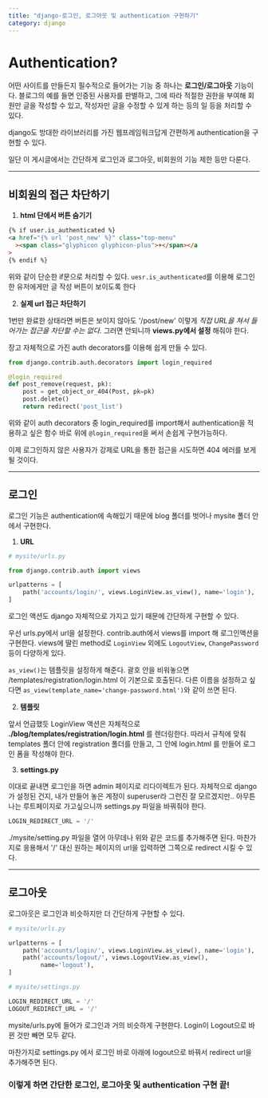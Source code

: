 ```yaml
---
title: "django-로그인, 로그아웃 및 authentication 구현하기"
category: django
---
```


# Authentication?

어떤 사이트를 만들든지 필수적으로 들어가는 기능 중 하나는 **로그인/로그아웃** 기능이다. 블로그의 예를 들면 인증된 사용자를 판별하고, 그에 따라 적절한 권한을 부여해 회원만 글을 작성할 수 있고, 작성자만 글을 수정할 수 있게 하는 등의 일 등을 처리할 수 있다.

django도 방대한 라이브러리를 가진 웹프레임워크답게 간편하게 authentication을 구현할 수 있다.

일단 이 게시글에서는 간단하게 로그인과 로그아웃, 비회원의 기능 제한 등만 다룬다.

---

## 비회원의 접근 차단하기

1. **html 단에서 버튼 숨기기**

```html
{% if user.is_authenticated %}
<a href="{% url 'post_new' %}" class="top-menu"
  ><span class="glyphicon glyphicon-plus">+</span></a
>
{% endif %}
```

위와 같이 단순한 if문으로 처리할 수 있다. `uesr.is_authenticated`를 이용해 로그인한 유저에게만 글 작성 버튼이 보이도록 한다

2. **실제 url 접근 차단하기**

1번만 완료한 상태라면 버튼은 보이지 않아도 '/post/new' 이렇게 _직접 URL을 쳐서 들어가는 접근을 차단할 수는 없다._ 그러면 안되니까 **views.py에서 설정** 해줘야 한다.

장고 자체적으로 가진 auth decorators를 이용해 쉽게 만들 수 있다.

```py
from django.contrib.auth.decorators import login_required

@login_required
def post_remove(request, pk):
    post = get_object_or_404(Post, pk=pk)
    post.delete()
    return redirect('post_list')
```

위와 같이 auth decorators 중 login_required를 import해서 authentication을 적용하고 싶은 함수 바로 위에 `@login_required`을 써서 손쉽게 구현가능하다.

이제 로그인하지 않은 사용자가 강제로 URL을 통한 접근을 시도하면 404 에러를 보게 될 것이다.

---

## 로그인

로그인 기능은 authentication에 속해있기 때문에 blog 폴더를 벗어나 mysite 폴더 안에서 구현한다.

1. **URL**

```py
# mysite/urls.py

from django.contrib.auth import views

urlpatterns = [
    path('accounts/login/', views.LoginView.as_view(), name='login'),
]
```

로그인 액션도 django 자체적으로 가지고 있기 때문에 간단하게 구현할 수 있다.

우선 urls.py에서 url을 설정한다. contrib.auth에서 views를 import 해 로그인액션을 구현한다. views에 딸린 method로 `LoginView` 외에도 `LogoutView`, `ChangePassword`등이 다양하게 있다.

`as_view()`는 템플릿을 설정하게 해준다. 괄호 안을 비워놓으면 /templates/registration/login.html 이 기본으로 호출된다. 다른 이름을 설정하고 싶다면 `as_view(template_name='change-password.html')`와 같이 쓰면 된다.

2. **템플릿**

앞서 언급했듯 LoginView 액션은 자체적으로 **./blog/templates/registration/login.html** 를 렌더링한다. 따라서 규칙에 맞춰 templates 폴더 안에 registration 폴더를 만들고, 그 안에 login.html 를 만들어 로그인 폼을 작성해야 한다.

3. **settings.py**

이대로 끝내면 로그인을 하면 admin 페이지로 리다이렉트가 된다. 자체적으로 django가 설정된 건지, 내가 만들어 놓은 계정이 superuser라 그런진 잘 모르겠지만.. 아무튼 나는 루트페이지로 가고싶으니까 settings.py 파일을 바꿔줘야 한다.

```py
LOGIN_REDIRECT_URL = '/'
```

./mysite/setting.py 파일을 열어 아무데나 위와 같은 코드를 추가해주면 된다. 마찬가지로 응용해서 '/' 대신 원하는 페이지의 url을 입력하면 그쪽으로 redirect 시킬 수 있다.

---

## 로그아웃

로그아웃은 로그인과 비슷하지만 더 간단하게 구현할 수 있다.

```py
# mysite/urls.py

urlpatterns = [
    path('accounts/login/', views.LoginView.as_view(), name='login'),
    path('accounts/logout/', views.LogoutView.as_view(),
         name='logout'),
]

# mysite/settings.py

LOGIN_REDIRECT_URL = '/'
LOGOUT_REDIRECT_URL = '/'
```

mysite/urls.py에 들어가 로그인과 거의 비슷하게 구현한다. Login이 Logout으로 바뀐 것만 빼면 모두 같다.

마찬가지로 settings.py 에서 로그인 바로 아래에 logout으로 바꿔서 redirect url을 추가해주면 된다.

### 이렇게 하면 간단한 로그인, 로그아웃 및 authentication 구현 끝!

